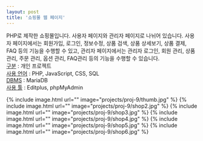```yaml
---
layout: post
title: '쇼핑몰 웹 페이지'
---
```


PHP로 제작한 쇼핑몰입니다. 사용자 페이지와 관리자 페이지로 나뉘어 있습니다. 사용자 페이지에서는 회원가입, 로그인, 정보수정, 상품 검색, 상품 상세보기, 상품 결제, FAQ 등의 기능을 수행할 수 있고, 관리자 페이지에서는 관리자 로그인, 회원 관리, 상품 관리, 주문 관리, 옵션 관리, FAQ관리 등의 기능을 수행할 수 있습니다.  
[구분]() : 개인 프로젝트  
[사용 언어]() : PHP, JavaScript, CSS, SQL  
[DBMS]() : MariaDB   
[사용 툴]() : Editplus, phpMyAdmin   

{% include image.html url="" image="projects/proj-9/thumb.jpg" %}
{% include image.html url="" image="projects/proj-9/shop2.jpg" %}
{% include image.html url="" image="projects/proj-9/shop3.jpg" %}
{% include image.html url="" image="projects/proj-9/shop4.jpg" %}
{% include image.html url="" image="projects/proj-9/shop5.jpg" %}
{% include image.html url="" image="projects/proj-9/shop6.jpg" %}